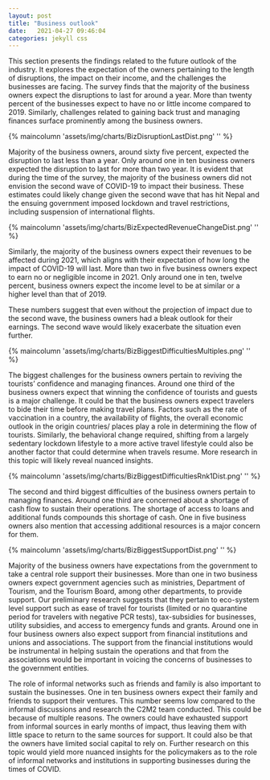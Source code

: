 ```yaml
---
layout: post
title: "Business outlook"
date:   2021-04-27 09:46:04
categories: jekyll css
---
```



This section presents the findings related to the future outlook of the industry. It explores the expectation of the owners pertaining to the length of disruptions, the impact on their income, and the challenges the businesses are facing. The survey finds that the majority of the business owners expect the disruptions to last for around a year. More than twenty percent of the businesses expect to have no or little income compared to 2019. Similarly, challenges related to gaining back trust and managing finances surface prominently among the business owners. 

{% maincolumn 'assets/img/charts/BizDisruptionLastDist.png' '' %}

Majority of the business owners, around sixty five percent, expected the disruption to last less than a year. Only around one in ten business owners expected the disruption to last for more than two year. It is evident that during the time of the survey, the majority of the business owners did not envision the second wave of COVID-19 to impact their business. These estimates could likely change given the second wave that has hit Nepal and the ensuing government imposed lockdown and travel restrictions, including suspension of international flights. 

{% maincolumn 'assets/img/charts/BizExpectedRevenueChangeDist.png' '' %}

Similarly, the majority of the business owners expect their revenues to be affected during 2021, which aligns with their expectation of how long the impact of COVID-19 will last. More than two in five business owners expect to earn no or negligible income in 2021. Only around one in ten, twelve percent, business owners expect the income level to be at similar or a higher level than that of 2019.

These numbers suggest that even without the projection of impact due to the second wave, the business owners had a bleak outlook for their earnings. The second wave would likely exacerbate the situation even further. 

{% maincolumn 'assets/img/charts/BizBiggestDifficultiesMultiples.png' '' %}

The biggest challenges for the business owners pertain to reviving the tourists’ confidence and managing finances. Around one third of the business owners expect that winning the confidence of tourists and guests is a major challenge. It could be that the business owners expect travelers to bide their time before making travel plans. Factors such as the rate of vaccination in a country, the availability of flights, the overall economic outlook in the origin countries/ places play a role in determining the flow of tourists. Similarly, the behavioral change required, shifting from a largely sedentary lockdown lifestyle to a more active travel lifestyle could also be another factor that could determine when travels resume. More research in this topic will likely reveal nuanced insights.

{% maincolumn 'assets/img/charts/BizBiggestDifficultiesRnk1Dist.png' '' %}

The second and third biggest difficulties of the business owners pertain to managing finances. Around one third are concerned about a shortage of cash flow to sustain their operations. The shortage of access to loans and additional funds compounds this shortage of cash. One in five business owners also mention that accessing additional resources is a major concern for them.

{% maincolumn 'assets/img/charts/BizBiggestSupportDist.png' '' %}

Majority of the business owners have expectations from the government to take a central role support their businesses. More than one in two business owners expect government agencies such as ministries, Department of Tourism, and the Tourism Board, among other departments, to provide support. Our preliminary research suggests that they pertain to eco-system level support such as ease of travel for tourists (limited or no quarantine period for travelers with negative PCR tests), tax-subsidies for businesses, utility subsidies, and access to emergency funds and grants. Around one in four business owners also expect support from financial institutions and unions and associations. The support from the financial institutions would be instrumental in helping sustain the operations and that from the associations would be important in voicing the concerns of businesses to the government entities. 

The role of informal networks such as friends and family is also important to sustain the businesses. One in ten business owners expect their family and friends to support their ventures. This number seems low compared to the informal discussions and research the C2M2 team conducted. This could be because of multiple reasons. The owners could have exhausted support from informal sources in early months of impact, thus leaving them with little space to return to the same sources for support. It could also be that the owners have limited social capital to rely on. Further research on this topic would yield more nuanced insights for the policymakers as to the role of informal networks and institutions in supporting businesses during the times of COVID. 
<!-- {% maincolumn 'assets/img/charts/BizExpectedWorkforceChangeDist.png' '' %} -->
